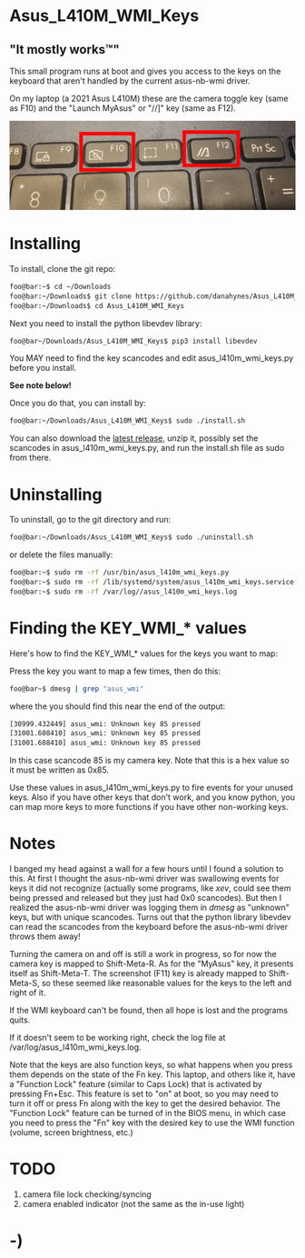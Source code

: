 <!----------------------------------------------------------------------------->
<!-- Filename: README.md                                       /          \  -->
<!-- Project : Asus_L410M_WMI_Keys                            |     ()     | -->
<!-- Date    : 02/17/2019                                     |            | -->
<!-- Author  : Dana Hynes                                     |   \____/   | -->
<!-- License : WTFPLv2                                         \          /  -->
<!----------------------------------------------------------------------------->

# Asus_L410M_WMI_Keys
## "It mostly works™"

This small program runs at boot and gives you access to the keys on the keyboard that aren't handled by the current asus-nb-wmi driver.

On my laptop (a 2021 Asus L410M) these are the camera toggle key (same as F10) and the "Launch MyAsus" or "//]" key (same as F12).

![](keys.jpg)

# Installing

To install, clone the git repo:
```bash
foo@bar:~$ cd ~/Downloads
foo@bar:~/Downloads$ git clone https://github.com/danahynes/Asus_L410M_WMI_Keys
foo@bar:~/Downloads$ cd Asus_L410M_WMI_Keys
```

Next you need to install the python libevdev library:
```bash
foo@bar~/Downloads/Asus_L410M_WMI_Keys$ pip3 install libevdev
```

You MAY need to find the key scancodes and edit asus_l410m_wmi_keys.py before you install.

**See note below!**

Once you do that, you can install by:
```bash
foo@bar:~/Downloads/Asus_L410M_WMI_Keys$ sudo ./install.sh
```
You can also download the [latest release](http://github.com/danahynes/Asus_L410M_WMI_Keys/releases/latest), unzip it, possibly set the scancodes in asus_l410m_wmi_keys.py, and run the install.sh file as sudo from there.

# Uninstalling

To uninstall, go to the git directory and run:
```bash
foo@bar:~/Downloads/Asus_L410M_WMI_Keys$ sudo ./uninstall.sh
```

or delete the files manually:
```bash
foo@bar:~$ sudo rm -rf /usr/bin/asus_l410m_wmi_keys.py
foo@bar:~$ sudo rm -rf /lib/systemd/system/asus_l410m_wmi_keys.service
foo@bar:~$ sudo rm -rf /var/log//asus_l410m_wmi_keys.log
```

# Finding the KEY_WMI_* values

Here's how to find the KEY_WMI_* values for the keys you want to map:

Press the key you want to map a few times, then do this:
```bash
foo@bar~$ dmesg | grep "asus_wmi"
```
where the you should find this near the end of the output:
```bash
[30999.432449] asus_wmi: Unknown key 85 pressed
[31001.608410] asus_wmi: Unknown key 85 pressed
[31001.608410] asus_wmi: Unknown key 85 pressed
```

In this case scancode 85 is my camera key. Note that this is a hex value so it must be written as 0x85.

Use these values in asus_l410m_wmi_keys.py to fire events for your unused keys. Also if you have other keys that don't work, and you know python, you can map more keys to more functions if you have other non-working keys.

# Notes

I banged my head against a wall for a few hours until I found a solution to this. At first I thought the asus-nb-wmi driver was swallowing events for keys it did not recognize (actually some programs, like *xev*, could see them being pressed and released but they just had 0x0 scancodes). But then I realized the asus-nb-wmi driver was logging them in *dmesg* as "unknown" keys, but with unique scancodes. Turns out that the python library libevdev can read the scancodes from the keyboard before the asus-nb-wmi driver throws them away!

<!--
For the camera key, I am "poking" a value into a file that the camera watches to see if it should be enabled.

Those of you who have them at the ready, please put on your tinfoil hats.

This is NOT a one-to-one hardware switch for the webcam. It will turn the webcam off if you're using an app that is using the webcam, but it won't turn back on if the app is still running. Also if you use the key while the camera is in use, there is an issue where the system file gets out of sync (I believe the app has a lock on the file) and you may have to press the button a few times with all apps closed to re-sync it. Also, there is no indicator for whether the cam is currently on or off, other that the green LED if you have a cam app open. I'm working on these issues, but for now, "it mostly works™".

Also note that if no camera is found, or if more than one camera is found, the camera key will be remapped to Shift-Meta-R.
-->

Turning the camera on and off is still a work in progress, so for now the camera key is mapped to Shift-Meta-R. As for the "MyAsus" key, it presents itself as Shift-Meta-T. The screenshot (F11) key is already mapped to Shift-Meta-S, so these seemed like reasonable values for the keys to the left and right of it.

If the WMI keyboard can't be found, then all hope is lost and the programs quits.


If it doesn't seem to be working right, check the log file at /var/log/asus_l410m_wmi_keys.log.

Note that the keys are also function keys, so what happens when you press them depends on the state of the Fn key. This laptop, and others like it, have a "Function Lock" feature (similar to Caps Lock) that is activated by pressing Fn+Esc. This feature is set to "on" at boot, so you may need to turn it off or press Fn along with the key to get the desired behavior. The "Function Lock" feature can be turned of in the BIOS menu, in which case you need to press the "Fn" key with the desired key to use the WMI function (volume, screen brightness, etc.)

# TODO

1. camera file lock checking/syncing
1. camera enabled indicator (not the same as the in-use light)

# -)
